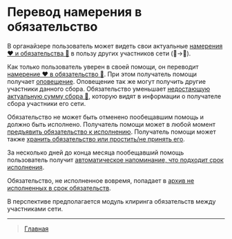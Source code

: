 # Перевод намерения в обязательство

В органайзере пользователь может видеть свои актуальные [намерения ❤️ и обязательства 🤝](../glossary/glossary.md) в пользу других участников сети (👤->👥).

Как только пользователь уверен в своей помощи, он переводит [намерение ❤️ в обязательство 🤝](../glossary/glossary.md). При этом получатель помощи получает  [оповещение](../notifications/obligation_created.md). Оповещение так же могут получить другие участники данного сбора. Обязательство уменьшает [недостающую актуальную сумму сбора 🙏](../glossary/glossary.md), которую видят в информации о получателе сбора участники его сети.

Обязательство не может быть отменено пообещавшим помощь и должно быть исполнено. Получатель помощи может в любой момент [предъявить обязательство к исполнению](../actions/request_for_execution.md). Получатель помощи может также [хранить обязательство или простить/не принять его](../actions/save_obligation.md). 

За несколько дней до конца месяца пообещавший помощь пользователь получит [автоматическое напоминание, что подходит срок исполнения](../notifications/reminder_of_obligation.md).

Обязательство, не исполненное вовремя, попадает в [архив не исполненных в срок обязательств](actions/archive.md).

В перспективе предполагается модуль клиринга обязательств между участниками сети. 

---
> [Главная](../index.md)
